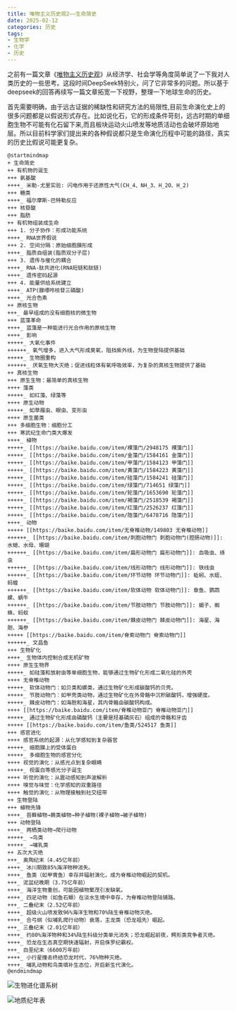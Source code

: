 ```yaml
---
title: 唯物主义历史观2——生命简史
date: 2025-02-12
categories: 历史
tags: 
- 生物学
- 化学
- 历史
---
```


之前有一篇文章《[唯物主义历史观](/2023/08/economic/economic_and_history/)》从经济学、社会学等角度简单说了一下我对人类历史的一些思考。这段时间DeepSeek特别火，问了它非常多的问题。所以基于deepseek的回答再续写一篇文章拓宽一下视野，整理一下地球生命的历史。

首先需要明确，由于远古证据的稀缺性和研究方法的局限性,目前生命演化史上的很多问题都是以假说形式存在。比如说化石，它的形成条件苛刻，远古时期的单细胞生物不可能有化石留下来,而且板块运动火山喷发等地质活动也会破坏原始地层。所以目前科学家们提出来的各种假说都只是生命演化历程中可能的路径，真实的历史比假说可能更复杂。

```plantuml
@startmindmap
+ 生命简史
++ 有机物的诞生
+++ 氨基酸
++++_ 米勒-尤里实验: 闪电作用于还原性大气(CH_4、NH_3、H_2O、H_2)
+++ 糖类
++++_ 福尔摩斯-巴特勒反应
+++ 核苷酸
+++ 脂肪
++ 有机物组装成生命
+++ 1. 分子协作：形成功能系统
++++_ RNA世界假说
+++ 2. 空间分隔：原始细胞膜形成
++++_ 脂质自组装(脂质双分子层)
+++ 3. 遗传与催化的耦合
++++_ RNA-肽共进化(RNA短链和肽链)
++++_ 遗传密码起源
+++ 4. 能量供给系统建立
++++_ ATP(腺嘌呤核苷三磷酸)
++++_ 光合色素
++ 原核生物
+++_ 最早组成的没有细胞核的微生物
+++ 蓝藻革命
++++_ 蓝藻是一种能进行光合作用的原核生物
++++_ 影响
+++++_ 大氧化事件
++++++_ 氧气增多，进入大气形成臭氧，阻挡紫外线，为生物登陆提供基础
+++++_ 生物圈重构
++++++_ 厌氧生物大灭绝；促进线粒体有氧呼吸效率，为复杂的真核生物提供了基础
++ 真核生物
+++ 原生生物：最简单的真核生物
++++ 藻类
+++++_ 如红藻、绿藻等
++++ 原生动物
+++++_ 如草履虫、眼虫、变形虫
++++ 原生菌类
+++ 多细胞生物：细胞分工
+++ 寒武纪生命门类大爆发
++++_ 植物
+++++_ [[https://baike.baidu.com/item/裸藻门/2948175 裸藻门]]
+++++_ [[https://baike.baidu.com/item/金藻门/1584161 金藻门]]
+++++_ [[https://baike.baidu.com/item/甲藻门/1584123 甲藻门]]
+++++_ [[https://baike.baidu.com/item/黄藻门/1584223 黄藻门]]
+++++_ [[https://baike.baidu.com/item/硅藻门/1584241 硅藻门]]
+++++_ [[https://baike.baidu.com/item/绿藻门/714651 绿藻门]]
+++++_ [[https://baike.baidu.com/item/轮藻门/1653690 轮藻门]]
+++++_ [[https://baike.baidu.com/item/褐藻门/2518539 褐藻门]]
+++++_ [[https://baike.baidu.com/item/红藻门/2526237 红藻门]]
+++++_ [[https://baike.baidu.com/item/隐藻门/6478716 隐藻门]]
++++_ 动物
+++++ [[https://baike.baidu.com/item/无脊椎动物/149803 无脊椎动物]]
++++++_ [[https://baike.baidu.com/item/刺胞动物门 刺胞动物门(腔肠动物)]]: 水螅、水母、珊瑚
++++++_ [[https://baike.baidu.com/item/扁形动物门 扁形动物门]]: 血吸虫、绦虫
++++++_ [[https://baike.baidu.com/item/线形动物门 线形动物门]]: 铁线虫
++++++_ [[https://baike.baidu.com/item/环节动物 环节动物门]]: 蚯蚓、水蛭、蚂蝗
++++++_ [[https://baike.baidu.com/item/软体动物 软体动物门]]: 章鱼、鹦鹉螺、蜗牛
++++++_ [[https://baike.baidu.com/item/节肢动物门 节肢动物门]]: 蝎子、蜘蛛、蚂蚁
++++++_ [[https://baike.baidu.com/item/棘皮动物门 棘皮动物门]]: 海星、海胆、海参
+++++ [[https://baike.baidu.com/item/脊索动物门 脊索动物门]]
++++++_ 文昌鱼
+++ 生物矿化
++++_ 生物体内控制合成无机矿物
++++ 原生生物界
+++++_ 如硅藻和放射虫等单细胞生物，能够通过生物矿化形成二氧化硅的外壳
++++ 无脊椎动物
+++++_ 软体动物门：如贝类和螺类，通过生物矿化形成碳酸钙的贝壳。
+++++_ 节肢动物门：如甲壳类动物，通过生物矿化在外骨骼中沉积碳酸钙，增强硬度。
+++++_ 棘皮动物门：如海胆和海星，其内骨骼由碳酸钙构成。
++++ [[https://baike.baidu.com/item/脊椎动物亚门 脊椎动物亚门]]
+++++_ 通过生物矿化形成由磷酸钙（主要是羟基磷灰石）组成的骨骼和牙齿
+++++ [[https://baike.baidu.com/item/鱼类/524517 鱼类]]
+++ 感官进化
++++ 感官系统的起源：从化学感知到复杂器官
+++++_ 细胞膜上的受体蛋白
+++++_ 多细胞生物的感官分化
++++ 视觉的演化：从感光点到复杂眼睛
+++++_ 视蛋白等感光分子诞生
++++ 听觉的演化：从震动感知到声波解析
++++ 嗅觉与味觉：化学感知的双重路径
++++ 触觉的演化：从物理接触到社交纽带
++ 生物登陆
+++ 植物先锋
++++_ 苔藓植物→蕨类植物→种子植物(裸子植物→被子植物)
+++ 动物登陆
++++_ 两栖类动物→爬行动物
+++++_ →鸟类
+++++_ →哺乳类
++ 五次大灭绝
+++_ 奥陶纪末（4.45亿年前）
++++_ 冰川期致85%海洋物种消失。
++++_ 鱼类（如甲胄鱼）幸存并辐射演化，成为脊椎动物崛起的契机。
+++_ 泥盆纪晚期（3.75亿年前）
++++_ 海洋生物重创，可能因植物繁茂引发缺氧。
++++_ 四足动物（如鱼石螈）在淡水生境中幸存，为脊椎动物登陆铺路。
+++_ 二叠纪末（2.52亿年前）
++++_ 超级火山喷发致96%海洋生物和70%陆生脊椎动物灭绝。
++++_ 合弓纲（似哺乳爬行动物）衰落，主龙类（恐龙祖先）崛起。
+++_ 三叠纪末（2.01亿年前）
++++_ 约80%海洋物种和34%陆生科级分类单元消失；恐龙崛起前夜，鳄形类竞争者灭绝。
++++_ 恐龙在生态真空期快速辐射，开启侏罗纪霸权。
+++_ 白垩纪末（6600万年前）
++++_ 小行星撞击终结恐龙时代，76%物种灭绝。
++++_ 哺乳动物和鸟类填补生态位，开启新生代演化。
@endmindmap
```

![生物进化谱系树](https://oss.zhiwugushi.com/Z/Z1wBBXNxiGKU0=VNQPrHIGnyL3c-GsOUcPSirfIJUQYLs_Iv5OfXteEcXTH-e_uRsghQ==.jpg)

![地质纪年表](https://appwk.baidu.com/naapi/doc/view?ih=2306&o=png_6_1_0_54_60_670_996_780_1119&iw=1552&ix=0&iy=694&aimw=1552&rn=1&doc_id=c1d4e66da98271fe910ef9e1&pn=1&sign=5bfb2ccdbfe4d77e10245ac952aa642e&type=1)

